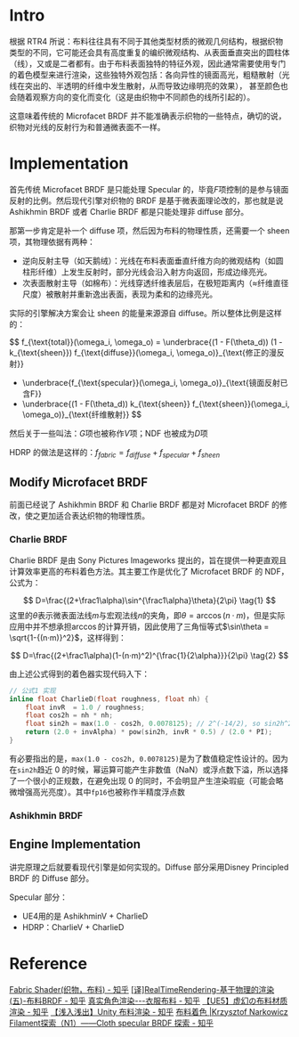 # Intro

根据 RTR4 所说：布料往往具有不同于其他类型材质的微观几何结构，根据织物类型的不同，它可能还会具有高度重复的编织微观结构、从表面垂直突出的圆柱体（线），又或是二者都有。由于布料表面独特的特征外观，因此通常需要使用专门的着色模型来进行渲染，这些独特外观包括：各向异性的镜面高光，粗糙散射（光线在突出的、半透明的纤维中发生散射，从而导致边缘明亮的效果）， 甚至颜色也会随着观察方向的变化而变化（这是由织物中不同颜色的线所引起的）。

这意味着传统的 Microfacet BRDF 并不能准确表示织物的一些特点，确切的说，织物对光线的反射行为和普通微表面不一样。

# Implementation

首先传统 Microfacet BRDF 是只能处理 Specular 的，毕竟$F$项控制的是参与镜面反射的比例。然后现代引擎对织物的 BRDF 是基于微表面理论改的，那也就是说 Ashikhmin BRDF 或者 Charlie BRDF 都是只能处理非 diffuse 部分。

那第一步肯定是补一个 diffuse 项，然后因为布料的物理性质，还需要一个 sheen 项，其物理依据有两种：

- 逆向反射主导（如天鹅绒）：光线在布料表面垂直纤维方向的微观结构（如圆柱形纤维）上发生反射时，部分光线会沿入射方向返回，形成边缘亮光。
- 次表面散射主导（如棉布）：光线穿透纤维表层后，在极短距离内（≈纤维直径尺度）被散射并重新逸出表面，表现为柔和的边缘亮光。

实际的引擎解决方案会让 sheen 的能量来源源自 diffuse。所以整体比例是这样的：

$$
f_{\text{total}}(\omega_i, \omega_o) = \underbrace{(1 - F(\theta_d)) (1 - k_{\text{sheen}}) f_{\text{diffuse}}(\omega_i, \omega_o)}_{\text{修正的漫反射}} 
+ \underbrace{f_{\text{specular}}(\omega_i, \omega_o)}_{\text{镜面反射已含F}} 
+ \underbrace{(1 - F(\theta_d)) k_{\text{sheen}} f_{\text{sheen}}(\omega_i, \omega_o)}_{\text{纤维散射}}
$$


然后关于一些叫法：$G$项也被称作$V$项；NDF 也被成为$D$项

HDRP 的做法是这样的：$f_{fabric}=f_{diffuse}+f_{specular}+f_{sheen}$

## Modify Microfacet BRDF

前面已经说了 Ashikhmin BRDF 和 Charlie BRDF 都是对 Microfacet BRDF 的修改，使之更加适合表达织物的物理性质。

### Charlie BRDF

Charlie BRDF 是由 Sony Pictures Imageworks 提出的，旨在提供一种更直观且计算效率更高的布料着色方法。其主要工作是优化了 Microfacet BRDF 的 NDF，公式为：

$$
D=\frac{(2+\frac1\alpha)\sin^{\frac1\alpha}\theta}{2\pi}
\tag{1}
$$
这里的$\theta$表示微表面法线$m$与宏观法线$n$的夹角，即$\theta = \arccos(n·m)$，但是实际应用中并不想承担$\arccos$的计算开销，因此使用了三角恒等式$\sin\theta = \sqrt{1-{(n·m)}^2}$，这样得到：

$$
D=\frac{(2+\frac1\alpha)(1-(n·m)^2)^{\frac{1}{2\alpha}}}{2\pi}
\tag{2}
$$

由上述公式得到的着色器实现代码入下：

```cpp
// 公式1 实现
inline float CharlieD(float roughness, float nh) {
    float invR  = 1.0 / roughness;
    float cos2h = nh * nh;
    float sin2h = max(1.0 - cos2h, 0.0078125); // 2^(-14/2), so sin2h^2 > 0 in fp16
    return (2.0 + invAlpha) * pow(sin2h, invR * 0.5) / (2.0 * PI);
}
```

有必要指出的是，`max(1.0 - cos2h, 0.0078125)`是为了数值稳定性设计的。因为在`sin2h`趋近 0 的时候，幂运算可能产生非数值（NaN）或浮点数下溢，所以选择了一个很小的正规数，在避免出现 0 的同时，不会明显产生渲染瑕疵（可能会略微增强高光亮度）。其中`fp16`也被称作半精度浮点数
### Ashikhmin BRDF


## Engine Implementation

讲完原理之后就要看现代引擎是如何实现的。Diffuse 部分采用Disney Principled BRDF 的 Diffuse 部分。

Specular 部分：
- UE4用的是 AshikhminV + CharlieD
- HDRP：CharlieV + CharlieD

# Reference

[Fabric Shader(织物，布料) - 知乎](https://zhuanlan.zhihu.com/p/595661286)
[[译]RealTimeRendering-基于物理的渲染(五)-布料BRDF - 知乎](https://zhuanlan.zhihu.com/p/351059112)
[真实角色渲染---衣服布料 - 知乎](https://zhuanlan.zhihu.com/p/63526854)
[【UE5】虚幻の布料材质渲染 - 知乎](https://zhuanlan.zhihu.com/p/641872297)
[【浅入浅出】Unity 布料渲染 - 知乎](https://zhuanlan.zhihu.com/p/178306591)
[布料着色 |Krzysztof Narkowicz](https://knarkowicz.wordpress.com/2018/01/04/cloth-shading/)
[Filament探索（N1）——Cloth specular BRDF 探索 - 知乎](https://zhuanlan.zhihu.com/p/554386277)